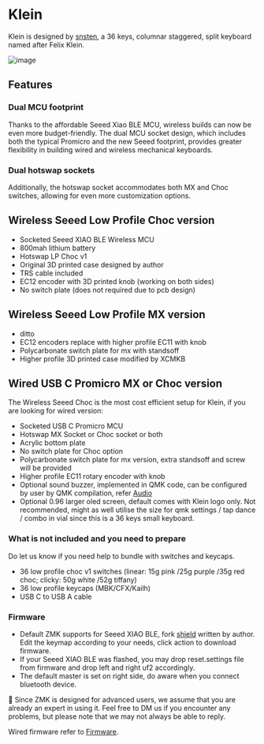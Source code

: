 # Klein
Klein is designed by [snsten](https://github.com/snsten/Klein), a 36 keys, columnar staggered, split keyboard named after Felix Klein.

![image](https://user-images.githubusercontent.com/79617315/224519584-8a371f3a-4560-4506-b8f7-250b502877f7.png)

## Features
### Dual MCU footprint
Thanks to the affordable Seeed Xiao BLE MCU, wireless builds can now be even more budget-friendly. The dual MCU socket design, which includes both the typical Promicro and the new Seeed footprint, provides greater flexibility in building wired and wireless mechanical keyboards. 

### Dual hotswap sockets
Additionally, the hotswap socket accommodates both MX and Choc switches, allowing for even more customization options.

## Wireless Seeed Low Profile Choc version
- Socketed Seeed XIAO BLE Wireless MCU
- 800mah lithium battery
- Hotswap LP Choc v1
- Original 3D printed case designed by author
- TRS cable included
- EC12 encoder with 3D printed knob (working on both sides)
- No switch plate (does not required due to pcb design)

## Wireless Seeed Low Profile MX version
- ditto
- EC12 encoders replace with higher profile EC11 with knob
- Polycarbonate switch plate for mx with standsoff
- Higher profile 3D printed case modified by XCMKB

## Wired USB C Promicro MX or Choc version
The Wireless Seeed Choc is the most cost efficient setup for Klein, if you are looking for wired version:
- Socketed USB C Promicro MCU
- Hotswap MX Socket or Choc socket or both
- Acrylic bottom plate
- No switch plate for Choc option
- Polycarbonate switch plate for mx version, extra standsoff and screw will be provided
- Higher profile EC11 rotary encoder with knob
- Optional sound buzzer, implemented in QMK code, can be configured by user by QMK compilation, refer [Audio](https://github.com/qmk/qmk_firmware/blob/master/docs/feature_audio.md#songs)
- Optional 0.96 larger oled screen, default comes with Klein logo only. Not recommended, might as well utilise the size for qmk settings / tap dance / combo in vial since this is a 36 keys small keyboard.


### What is not included and you need to prepare
Do let us know if you need help to bundle with switches and keycaps.
- 36 low profile choc v1 switches (linear: 15g pink /25g purple /35g red choc; clicky: 50g white /52g tiffany)
- 36 low profile keycaps (MBK/CFX/Kailh)
- USB C to USB A cable

### Firmware
- Default ZMK supports for Seeed XIAO BLE, fork [shield](https://github.com/snsten/Klein-zmk) written by author. Edit the keymap according to your needs, click action to download firmware.
- If your Seeed XIAO BLE was flashed, you may drop reset.settings file from firmware and drop left and right uf2 accordingly. 
- The default master is set on right side, do aware when you connect bluetooth device. 

:rotating_light: Since ZMK is designed for advanced users, we assume that you are already an expert in using it. Feel free to DM us if you encounter any problems, but please note that we may not always be able to reply.

Wired firmware refer to [Firmware](https://github.com/superxc3/xcmkb/tree/main/list%20of%20items/list%20of%20keyboards/30percent/klein/firmware). 

